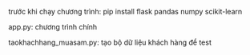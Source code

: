 trước khi chạy chương trình: pip install flask pandas numpy scikit-learn

app.py: chương trình chính

taokhachhang_muasam.py: tạo bộ dữ liệu khách hàng để test
